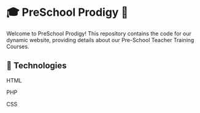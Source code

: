 # 🎓 PreSchool Prodigy 🌟

Welcome to PreSchool Prodigy! This repository contains the code for our dynamic website, providing details about our Pre-School Teacher Training Courses.


## 🚀 Technologies

HTML

PHP

CSS


